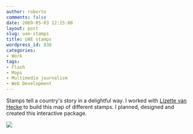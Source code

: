 ```yaml
---
author: roberto
comments: false
date: 2009-05-03 12:15:08
layout: post
slug: uae-stamps
title: UAE stamps
wordpress_id: 838
categories:
- Work
tags:
- Flash
- Maps
- Multimedia journalism
- Web Development
---
```


Stamps tell a country's story in a delightful way. I worked with [Lizette van Hecke](http://www.izvanhecke.com/) to build this map of different stamps. I planned, designed and created this interactive package.

[![](http://www.robertocarroll.com/wp-content/uploads/2012/06/stamps.jpg)](http://www.robertocarroll.com/2009/05/03/uae-stamps/stamps/)
